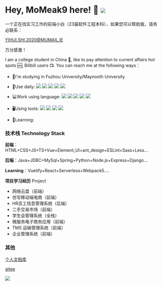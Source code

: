 # Hey, MoMeak9 here! 🎃 ![](https://visitor-badge.glitch.me/badge?page_id=MoMeak9.readme)

一个正在找实习工作的前端小白（23届软件工程本科），如果您可以帮助我，请务必联系：

YIHUI.SHI.2020@MUMAIL.IE

万分感激！

I am a college student in China 🏫, like to pay attention to current affairs hot spots 🆕, Bilibili users 📺. You can reach me at the following ways：

- 🏫I'm studying in Fuzhou University/Maynooth University

- 🤺Use daily:
  ![](https://img.shields.io/badge/OS-Arch%20Linux-33aadd?style=flat-square&logo=arch-linux&logoColor=ffffff)
  ![](https://img.shields.io/badge/Windows-0078D6?style=flat-square&logo=windows&logoColor=ffffff)
  ![](https://img.shields.io/badge/IntelliJ-IDEA-000000?style=flat-square&logo=IntelliJ-IDEA&logoColor=ffffff)
  ![](https://img.shields.io/badge/WebStorm-001010?style=flat-square&logo=WebStorm&logoColor=ffffff)
  ![](https://img.shields.io/badge/Eclipse-IDE-2C2255?style=flat-square&logo=Eclipse-IDE&logoColor=ffffff)
  
- 💻Work using language:
  ![](https://img.shields.io/badge/JavaScript-F7DF1E?style=flat-square&logo=JavaScript&logoColor=ffffff)
  ![](https://img.shields.io/badge/Java-007396?style=flat-square&logo=Java&logoColor=ffffff)
  ![](https://img.shields.io/badge/HTML5-E34F26?style=flat-square&logo=HTML5&logoColor=ffffff)
  ![](https://img.shields.io/badge/CSS3-1572B6?style=flat-square&logo=CSS3&logoColor=ffffff)
  ![](https://img.shields.io/badge/SCSS-CC6699?style=flat-square&logo=SASS&logoColor=ffffff)
  
- 🖥️Using tools:
  ![](https://img.shields.io/badge/Node.js-339933?style=flat-square&logo=Node.js&logoColor=ffffff)
  ![](https://img.shields.io/badge/Vue.js-4FC08D?style=flat-square&logo=Vue.js&logoColor=ffffff)
  ![](https://img.shields.io/badge/Webpack-8DD6F9?style=flat-square&logo=Webpack&logoColor=ffffff)
  ![](https://img.shields.io/badge/ESLint-4B32C3?style=flat-square&logo=ESLint&logoColor=ffffff)
  
- 🍳Learning:

### 技术栈 Technology Stack

**前端**：HTML+CSS+JS+TS+Vue+Element_UI+ant_design+ESLint+Sass+Less...

**后端**：Java+JDBC+MySql+Spring+Python+Node.js+Express+Django...

**Learning**：Vuetify+React+Serverless+Webpack5....


**项目学习经历** Project

- 网络云盘（前端）
- 仿写移动端电商（前端）
- HR员工信息管理系统（后端）
- 二手交易市场（前端）
- 学生会管理系统（全栈）
- 微服务电子商务应用（前端）
- TMS 运输管理系统（前端）
- 企业管理系统（前端）

### 其他
[个人文档库](https://doc.yihuiblog.top/)

[gitee](https://gitee.com/shiyifei332)

![](https://github-readme-stats.vercel.app/api?username=MoMeak9&theme=tokyonight&show_icons=true)
